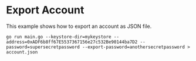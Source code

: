 # Export Account

This example shows how to export an account as JSON file.

```
go run main.go --keystore-dir=mykeystore --address=0xADF6b8ff67E5537367156e27c532Be90144ba7D2 --password=supersecretpassword --export-password=anothersecretpassword > account.json
```